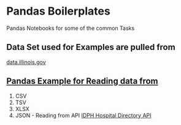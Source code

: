 Pandas Boilerplates
===================

Pandas Notebooks for some of the common Tasks

Data Set used for Examples are pulled from
------------------------------------------

[data.illinois.gov](https://data.illinois.gov/Public-Health/IDPH-Hospital-Directory/wsms-teqm)

[Pandas Example for Reading data from](Pandas_Read_from_CSV_TSV_EXCEL_JSON.ipynb)
---------------------------------------------------------------------------------

1.	CSV
2.	TSV
3.	XLSX
4.	JSON - Reading from API [IDPH Hospital Directory API](https://data.illinois.gov/resource/pksj-gzqc.json)
